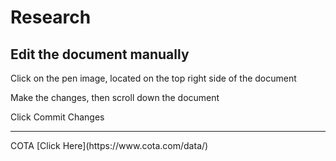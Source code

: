 # Research

## Edit the document manually
<p>Click on the pen image, located on the top right side of the document</p>
<p>Make the changes, then scroll down the document</p>
<p>Click Commit Changes</p>

---
<p>COTA [Click Here](https://www.cota.com/data/)</p>
<p></p>
<p></p>
<p></p>
<p></p>
<p></p>
<p></p>


